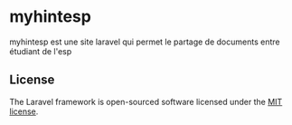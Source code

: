 <h1>myhintesp</h1>
<a></a>

<p> myhintesp est une site laravel qui permet le partage de documents entre étudiant de l'esp </p>

<h2></>

## License

The Laravel framework is open-sourced software licensed under the [MIT license](https://opensource.org/licenses/MIT).
